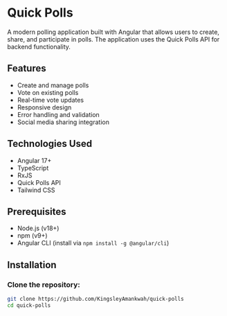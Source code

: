# Quick Polls

A modern polling application built with Angular that allows users to create, share, and participate in polls. The application uses the Quick Polls API for backend functionality.

## Features

- Create and manage polls
- Vote on existing polls
- Real-time vote updates
- Responsive design
- Error handling and validation
- Social media sharing integration

## Technologies Used

- Angular 17+
- TypeScript
- RxJS
- Quick Polls API
- Tailwind CSS

## Prerequisites

- Node.js (v18+)
- npm (v9+)
- Angular CLI (install via `npm install -g @angular/cli`)

## Installation

### Clone the repository:

```bash
git clone https://github.com/KingsleyAmankwah/quick-polls
cd quick-polls
```
